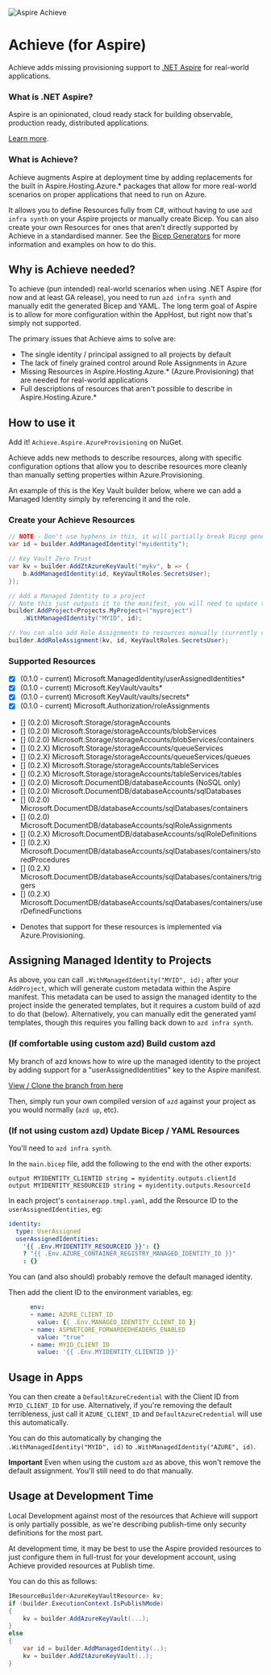 ![Aspire Achieve](https://github.com/rudiv/Achieve.Aspire/blob/main/assets/aspire-achieve.png?raw=true)

# Achieve (for Aspire)

Achieve adds missing provisioning support to [.NET Aspire](https://github.com/dotnet/aspire) for real-world applications.

### What is .NET Aspire?

Aspire is an opinionated, cloud ready stack for building observable, production ready, distributed applications.

[Learn more](https://learn.microsoft.com/en-us/dotnet/aspire/get-started/aspire-overview).

### What is Achieve?

Achieve augments Aspire at deployment time by adding replacements for the built in Aspire.Hosting.Azure.* packages that
allow for more real-world scenarios on proper applications that need to run on Azure.

It allows you to define Resources fully from C#, without having to use `azd infra synth` on your Aspire projects or
manually create Bicep. You can also create your own Resources for ones that aren't directly supported by Achieve in a
standardised manner. See the [Bicep Generators](https://github.com/rudiv/Achieve.Aspire/tree/main/src/Achieve.Aspire.AzureProvisioning/Bicep) 
for more information and examples on how to do this.

## Why is Achieve needed?

To achieve (pun intended) real-world scenarios when using .NET Aspire (for now and at least GA release), you need to run
`azd infra synth` and manually edit the generated Bicep and YAML. The long term goal of Aspire is to allow for more
configuration within the AppHost, but right now that's simply not supported.

The primary issues that Achieve aims to solve are:

- The single identity / principal assigned to all projects by default
- The lack of finely grained control around Role Assignments in Azure
- Missing Resources in Aspire.Hosting.Azure.* (Azure.Provisioning) that are needed for real-world applications
- Full descriptions of resources that aren't possible to describe in Aspire.Hosting.Azure.*

## How to use it

Add it! `Achieve.Aspire.AzureProvisioning` on NuGet.

Achieve adds new methods to describe resources, along with specific configuration options that allow you to describe
resources more cleanly than manually setting properties within Azure.Provisioning.

An example of this is the Key Vault builder below, where we can add a Managed Identity simply by referencing it and the
role.

### Create your Achieve Resources

```csharp
// NOTE - Don't use hyphens in this, it will partially break Bicep generation despite "Name must contain only ASCII letters, digits, and hyphens."
var id = builder.AddManagedIdentity("myidentity");

// Key Vault Zero Trust
var kv = builder.AddZtAzureKeyVault("mykv", b => {
    b.AddManagedIdentity(id, KeyVaultRoles.SecretsUser);
});

// Add a Managed Identity to a project
// Note this just outputs it to the manifest, you will need to update the YAML or use the azd branch above
builder.AddProject<Projects.MyProject>("myproject")
    .WithManagedIdentity("MYID", id);

// You can also add Role Assignments to resources manually (currently only KV supported)
builder.AddRoleAssignment(kv, id, KeyVaultRoles.SecretsUser);
```

### Supported Resources

- [x] (0.1.0 - current) Microsoft.ManagedIdentity/userAssignedIdentities*
- [x] (0.1.0 - current) Microsoft.KeyVault/vaults*
- [x] (0.1.0 - current) Microsoft.KeyVault/vaults/secrets*
- [x] (0.1.0 - current) Microsoft.Authorization/roleAssignments
- [] (0.2.0) Microsoft.Storage/storageAccounts
- [] (0.2.0) Microsoft.Storage/storageAccounts/blobServices
- [] (0.2.0) Microsoft.Storage/storageAccounts/blobServices/containers
- [] (0.2.X) Microsoft.Storage/storageAccounts/queueServices
- [] (0.2.X) Microsoft.Storage/storageAccounts/queueServices/queues
- [] (0.2.X) Microsoft.Storage/storageAccounts/tableServices
- [] (0.2.X) Microsoft.Storage/storageAccounts/tableServices/tables
- [] (0.2.0) Microsoft.DocumentDB/databaseAccounts (NoSQL only)
- [] (0.2.0) Microsoft.DocumentDB/databaseAccounts/sqlDatabases
- [] (0.2.0) Microsoft.DocumentDB/databaseAccounts/sqlDatabases/containers
- [] (0.2.0) Microsoft.DocumentDB/databaseAccounts/sqlRoleAssignments
- [] (0.2.X) Microsoft.DocumentDB/databaseAccounts/sqlRoleDefinitions
- [] (0.2.X) Microsoft.DocumentDB/databaseAccounts/sqlDatabases/containers/storedProcedures
- [] (0.2.X) Microsoft.DocumentDB/databaseAccounts/sqlDatabases/containers/triggers
- [] (0.2.X) Microsoft.DocumentDB/databaseAccounts/sqlDatabases/containers/userDefinedFunctions

* Denotes that support for these resources is implemented via Azure.Provisioning.

## Assigning Managed Identity to Projects

As above, you can call `.WithManagedIdentity("MYID", id);` after your `AddProject`, which will generate custom metadata
within the Aspire manifest. This metadata can be used to assign the managed identity to the project inside the generated
templates, but it requires a custom build of azd to do that (below). Alternatively, you can manually edit the generated
yaml templates, though this requires you falling back down to `azd infra synth`.

### (If comfortable using custom azd) Build custom azd

My branch of azd knows how to wire up the managed identity to the project by adding support for a "userAssignedIdentities"
key to the Aspire manifest.

[View / Clone the branch from here](https://github.com/rudiv/azure-dev/tree/aspire-project-uai)

Then, simply run your own compiled version of `azd` against your project as you would normally (`azd up`, etc).

### (If not using custom azd) Update Bicep / YAML Resources

You'll need to `azd infra synth`.

In the `main.bicep` file, add the following to the end with the other exports:

```
output MYIDENTITY_CLIENTID string = myidentity.outputs.clientId
output MYIDENTITY_RESOURCEID string = myidentity.outputs.ResourceId
```

In each project's `containerapp.tmpl.yaml`, add the Resource ID to the `userAssignedIdentities`, eg:

```yaml
identity:
  type: UserAssigned
  userAssignedIdentities:
    '{{ .Env.MYIDENTITY_RESOURCEID }}': {}
    ? "{{ .Env.AZURE_CONTAINER_REGISTRY_MANAGED_IDENTITY_ID }}"
    : {}
```

You can (and also should) probably remove the default managed identity.

Then add the client ID to the environment variables, eg:

```yaml
      env:
      - name: AZURE_CLIENT_ID
        value: {{ .Env.MANAGED_IDENTITY_CLIENT_ID }}
      - name: ASPNETCORE_FORWARDEDHEADERS_ENABLED
        value: "true"
      - name: MYID_CLIENT_ID
        value: '{{ .Env.MYIDENTITY_CLIENTID }}'
```

## Usage in Apps

You can then create a `DefaultAzureCredential` with the Client ID from `MYID_CLIENT_ID` for use. Alternatively, if you're
removing the default terribleness, just call it `AZURE_CLIENT_ID` and `DefaultAzureCredential` will use this automatically.

You can do this automatically by changing the `.WithManagedIdentity("MYID", id)` to `.WithManagedIdentity("AZURE", id)`.

**Important** Even when using the custom `azd` as above, this won't remove the default assignment. You'll still need to
do that manually.

## Usage at Development Time

Local Development against most of the resources that Achieve will support is only partially possible, as we're describing
publish-time only security definitions for the most part.

At development time, it may be best to use the Aspire provided resources to just configure them in full-trust for your
development account, using Achieve provided resources at Publish time.

You can do this as follows:
```csharp
IResourceBuilder<AzureKeyVaultResource> kv;
if (builder.ExecutionContext.IsPublishMode)
{
    kv = builder.AddAzureKeyVault(...);
}
else
{
    var id = builder.AddManagedIdentity(..);
    kv = builder.AddZtAzureKeyVault(..);
}
```